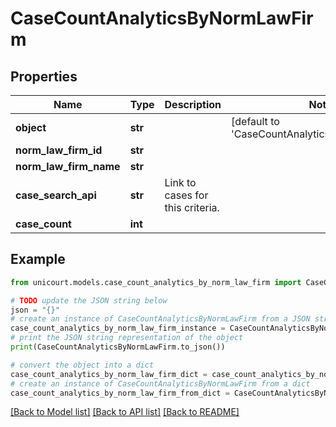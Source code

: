 # CaseCountAnalyticsByNormLawFirm


## Properties

Name | Type | Description | Notes
------------ | ------------- | ------------- | -------------
**object** | **str** |  | [default to 'CaseCountAnalyticsByNormLawFirm']
**norm_law_firm_id** | **str** |  | 
**norm_law_firm_name** | **str** |  | 
**case_search_api** | **str** | Link to cases for this criteria. | 
**case_count** | **int** |  | 

## Example

```python
from unicourt.models.case_count_analytics_by_norm_law_firm import CaseCountAnalyticsByNormLawFirm

# TODO update the JSON string below
json = "{}"
# create an instance of CaseCountAnalyticsByNormLawFirm from a JSON string
case_count_analytics_by_norm_law_firm_instance = CaseCountAnalyticsByNormLawFirm.from_json(json)
# print the JSON string representation of the object
print(CaseCountAnalyticsByNormLawFirm.to_json())

# convert the object into a dict
case_count_analytics_by_norm_law_firm_dict = case_count_analytics_by_norm_law_firm_instance.to_dict()
# create an instance of CaseCountAnalyticsByNormLawFirm from a dict
case_count_analytics_by_norm_law_firm_from_dict = CaseCountAnalyticsByNormLawFirm.from_dict(case_count_analytics_by_norm_law_firm_dict)
```
[[Back to Model list]](../README.md#documentation-for-models) [[Back to API list]](../README.md#documentation-for-api-endpoints) [[Back to README]](../README.md)


